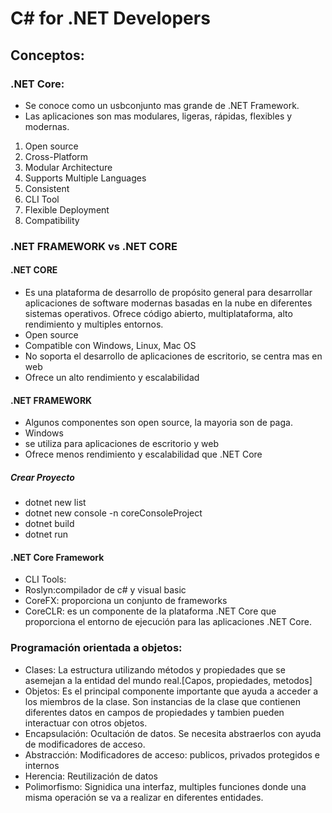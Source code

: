 # C# for .NET Developers

## Conceptos:

### .NET Core:

- Se conoce como un usbconjunto mas grande de .NET Framework.
- Las aplicaciones son mas modulares, ligeras, rápidas, flexibles y modernas.

1. Open source
2. Cross-Platform
3. Modular Architecture
4. Supports Multiple Languages
5. Consistent
6. CLI Tool
7. Flexible Deployment
8. Compatibility

### .NET FRAMEWORK vs .NET CORE

#### .NET CORE

- Es una plataforma de desarrollo de propósito general para desarrollar aplicaciones de software modernas basadas en la nube en diferentes sistemas operativos. Ofrece código abierto, multiplataforma, alto rendimiento y multiples entornos.
- Open source
- Compatible con Windows, Linux, Mac OS
- No soporta el desarrollo de aplicaciones de escritorio, se centra mas en web
- Ofrece un alto rendimiento y escalabilidad

#### .NET FRAMEWORK

- Algunos componentes son open source, la mayoria son de paga.
- Windows
- se utiliza para aplicaciones de escritorio y web
- Ofrece menos rendimiento y escalabilidad que .NET Core

##### Crear Proyecto

- dotnet new list
- dotnet new console -n coreConsoleProject
- dotnet build
- dotnet run

#### .NET Core Framework

- CLI Tools:
- Roslyn:compilador de c# y visual basic
- CoreFX: proporciona un conjunto de frameworks
- CoreCLR: es un componente de la plataforma .NET Core que proporciona el entorno de ejecución para las aplicaciones .NET Core.

### Programación orientada a objetos:

- Clases: La estructura utilizando métodos y propiedades que se asemejan a la entidad del mundo real.[Capos, propiedades, metodos]
- Objetos: Es el principal componente importante que ayuda a acceder a los miembros de la clase. Son instancias de la clase que contienen diferentes datos en campos de propiedades y tambien pueden interactuar con otros objetos.
- Encapsulación: Ocultación de datos. Se necesita abstraerlos con ayuda de modificadores de acceso.
- Abstracción: Modificadores de acceso: publicos, privados protegidos e internos
- Herencia: Reutilización de datos
- Polimorfismo: Signidica una interfaz, multiples funciones donde una misma operación se va a realizar en diferentes entidades.
